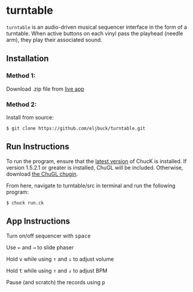 # turntable

`turntable` is an audio-driven musical sequencer interface in the form of a turntable. When active buttons on each vinyl pass the playhead (needle arm), they play their associated sound.

## Installation

### Method 1:

Download .zip file from [live app](https://ccrma.stanford.edu/~eljbuck/256A/hw3/)

### Method 2:

Install from source:

```{bash}
$ git clone https://github.com/eljbuck/turntable.git
```

## Run Instructions

To run the program, ensure that the [latest version](https://chuck.stanford.edu/release/) of ChucK is installed. If version 1.5.2.1 or greater is installed, ChuGL will be included. Otherwise, download [the ChuGL chugin](https://chuck.stanford.edu/release/alpha/chugl/).

From here, navigate to turntable/src in terminal and run the following program:

```{bash}
$ chuck run.ck
```

## App Instructions

Turn on/off sequencer with <kbd>space</kbd>

Use <kbd>←</kbd> and <kbd>→</kbd> to slide phaser

Hold <kbd>v</kbd> while using <kbd>↑</kbd> and <kbd>↓</kbd> to adjust volume

Hold <kbd>t</kbd> while using <kbd>↑</kbd> and <kbd>↓</kbd> to adjust BPM

Pause (and scratch) the records using <kbd>p</kbd>

